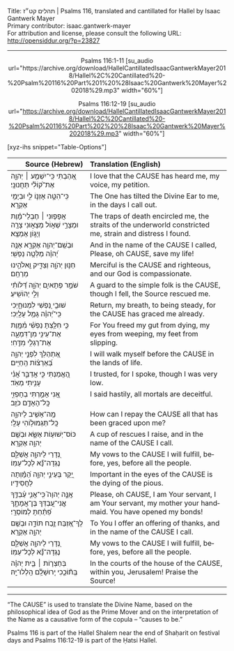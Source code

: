<html>
<head></head>
<body>
Title: תהלים קט״ז | Psalms 116, translated and cantillated for Hallel by Isaac Gantwerk Mayer<br />
Primary contributor: isaac.gantwerk-mayer<br />
For attribution and license, please consult the following URL: <a href="http://opensiddur.org/?p=23827">http://opensiddur.org/?p=23827</a>
<p />
<hr />

<center>
Psalms 116:1-11 [su_audio url="https://archive.org/download/HallelCantillatedIsaacGantwerkMayer2018/Hallel%2C%20Cantillated%20-%20Psalm%20116%20Part%201%20%28Isaac%20Gantwerk%20Mayer%202018%29.mp3" width="60%"]

Psalms 116:12-19 [su_audio url="https://archive.org/download/HallelCantillatedIsaacGantwerkMayer2018/Hallel%2C%20Cantillated%20-%20Psalm%20116%20Part%202%20%28Isaac%20Gantwerk%20Mayer%202018%29.mp3" width="60%"]
</center>

[xyz-ihs snippet="Table-Options"]<table style="margin-left: auto; margin-right: auto;" class="draggable">
<thead><tr><th id="x" style="text-align: right;">Source (Hebrew)</th><th style="text-align: left;">Translation (English)</th></tr></thead>
<tbody>
<tr><td style="vertical-align:top;">
<div class="liturgy" lang="he">
אָ֭הַבְתִּי כִּֽי־יִשְׁמַ֥ע ׀ יְהוָ֑ה 
אֶת־ק֝וֹלִ֗י תַּחֲנוּנָֽי׃
</span></div></td>
 
<td style="vertical-align:top;">
<div class="english" lang="en">
I love that the <span style="text-transform: uppercase;">Cause</span> has heard me,
my voice, my petition.
</div></td></tr>


<tr><td style="vertical-align:top;">
<div class="liturgy" lang="he">
כִּֽי־הִטָּ֣ה אָזְנ֣וֹ לִ֑י 
וּבְיָמַ֥י אֶקְרָֽא׃
</span></div></td>
 
<td style="vertical-align:top;">
<div class="english" lang="en">
The One has tilted the Divine Ear to me,
in the days I call out.
</div></td></tr>


<tr><td style="vertical-align:top;">
<div class="liturgy" lang="he">
אֲפָפ֤וּנִי ׀ חֶבְלֵי־מָ֗וֶת 
וּמְצָרֵ֣י שְׁא֣וֹל מְצָא֑וּנִי 
צָרָ֖ה וְיָג֣וֹן אֶמְצָֽא׃
</span></div></td>
 
<td style="vertical-align:top;">
<div class="english" lang="en">
The traps of death encircled me,
the straits of the underworld constricted me,
strain and distress I found.
</div></td></tr>


<tr><td style="vertical-align:top;">
<div class="liturgy" lang="he">
וּבְשֵֽׁם־יְהוָ֥ה אֶקְרָ֑א 
אָנָּ֥ה יְ֝הוָ֗ה מַלְּטָ֥ה נַפְשִֽׁי׃
</span></div></td>
 
<td style="vertical-align:top;">
<div class="english" lang="en">
And in the name of the <span style="text-transform: uppercase;">Cause</span> I called,
Please, oh <span style="text-transform: uppercase;">Cause</span>, save my life!
</div></td></tr>


<tr><td style="vertical-align:top;">
<div class="liturgy" lang="he">
חַנּ֣וּן יְהֹוָ֣ה וְצַדִּ֑יק 
וֵ֖אלֹהֵ֣ינוּ מְרַחֵֽם׃
</span></div></td>
 
<td style="vertical-align:top;">
<div class="english" lang="en">
Merciful is the <span style="text-transform: uppercase;">Cause</span> and righteous,
and our God is compassionate.
</div></td></tr>


<tr><td style="vertical-align:top;">
<div class="liturgy" lang="he">
שֹׁמֵ֣ר פְּתָאיִ֣ם יְהֹוָ֑ה 
דַּ֝לּוֹתִ֗י וְלִ֣י יְהוֹשִֽׁיעַ׃
</span></div></td>
 
<td style="vertical-align:top;">
<div class="english" lang="en">
A guard to the simple folk is the <span style="text-transform: uppercase;">Cause</span>, 
though I fell, the Source rescued me.
</div></td></tr>


<tr><td style="vertical-align:top;">
<div class="liturgy" lang="he">
שׁוּבִ֣י נַ֭פְשִׁי לִמְנוּחָ֑יְכִי 
כִּֽי־יְ֝הוָ֗ה גָּמַ֥ל עָלָֽיְכִי׃
</span></div></td>
 
<td style="vertical-align:top;">
<div class="english" lang="en">
Return, my breath, to being steady,
for the <span style="text-transform: uppercase;">Cause</span> has graced me already.
</div></td></tr>


<tr><td style="vertical-align:top;">
<div class="liturgy" lang="he">
כִּ֤י חִלַּ֥צְתָּ נַפְשִׁ֗י מִ֫מָּ֥וֶת 
אֶת־עֵינִ֥י מִן־דִּמְעָ֑ה 
אֶת־רַגְלִ֥י מִדֶּֽחִי׃
</span></div></td>
 
<td style="vertical-align:top;">
<div class="english" lang="en">
For You freed my gut from dying,
my eyes from weeping,
my feet from slipping.
</div></td></tr>


<tr><td style="vertical-align:top;">
<div class="liturgy" lang="he">
אֶ֭תְהַלֵּךְ לִפְנֵ֣י יְהוָ֑ה 
בְּ֝אַרְצ֗וֹת הַֽחַיִּֽים׃
</span></div></td>
 
<td style="vertical-align:top;">
<div class="english" lang="en">
I will walk myself before the <span style="text-transform: uppercase;">Cause</span>
in the lands of life.
</div></td></tr>


<tr><td style="vertical-align:top;">
<div class="liturgy" lang="he">
הֶ֭אֱמַנְתִּי כִּ֣י אֲדַבֵּ֑ר 
אֲ֝נִ֗י עָנִ֥יתִי מְאֹֽד׃
</span></div></td>
 
<td style="vertical-align:top;">
<div class="english" lang="en">
I trusted, for I spoke,
though I was very low.
</div></td></tr>


<tr><td style="vertical-align:top;">
<div class="liturgy" lang="he">
אֲ֭נִי אָמַ֣רְתִּי בְחָפְזִ֑י 
כָּֽל־הָאָדָ֥ם כֹּזֵֽב׃
</span></div></td>
 
<td style="vertical-align:top;">
<div class="english" lang="en">
I said hastily,
all mortals are deceitful.
</div></td></tr>


<tr><td style="vertical-align:top;">
<div class="liturgy" lang="he">
מָֽה־אָשִׁ֥יב לַיהוָ֑ה 
כָּֽל־תַּגְמוּל֥וֹהִי עָלָֽי׃
</span></div></td>
 
<td style="vertical-align:top;">
<div class="english" lang="en">
How can I repay the <span style="text-transform: uppercase;">Cause</span>
all that has been graced upon me?
</div></td></tr>


<tr><td style="vertical-align:top;">
<div class="liturgy" lang="he">
כּוֹס־יְשׁוּע֥וֹת אֶשָּׂ֑א 
וּבְשֵׁ֖ם יְהוָ֣ה אֶקְרָֽא׃
</span></div></td>
 
<td style="vertical-align:top;">
<div class="english" lang="en">
A cup of rescues I raise,
and in the name of the <span style="text-transform: uppercase;">Cause</span> I call.
</div></td></tr>


<tr><td style="vertical-align:top;">
<div class="liturgy" lang="he">
נְ֭דָרַי לַיהוָ֣ה אֲשַׁלֵּ֑ם 
נֶגְדָה־נָּ֝֗א לְכָל־עַמּֽוֹ׃
</span></div></td>
 
<td style="vertical-align:top;">
<div class="english" lang="en">
My vows to the <span style="text-transform: uppercase;">Cause</span> I will fulfill,
before, yes, before all the people.
</div></td></tr>


<tr><td style="vertical-align:top;">
<div class="liturgy" lang="he">
יָ֭קָר בְּעֵינֵ֣י יְהוָ֑ה 
הַ֝מָּ֗וְתָה לַחֲסִידָֽיו׃
</span></div></td>
 
<td style="vertical-align:top;">
<div class="english" lang="en">
Important in the eyes of the <span style="text-transform: uppercase;">Cause</span>
is the dying of the pious.
</div></td></tr>


<tr><td style="vertical-align:top;">
<div class="liturgy" lang="he">
אָֽנָּ֣ה יְהוָה֮ כִּֽי־אֲנִ֪י עַ֫בְדֶּ֥ךָ 
אֲ&#x200d;ֽנִי־עַ֭בְדְּךָ בֶּן־אֲמָתֶ֑ךָ 
פִּ֝תַּ֗חְתָּ לְמוֹסֵרָֽי׃
</span></div></td>
 
<td style="vertical-align:top;">
<div class="english" lang="en">
Please, oh <span style="text-transform: uppercase;">Cause</span>, I am Your servant,
I am Your servant, my mother your handmaid.
You have opened my bonds!
</div></td></tr>


<tr><td style="vertical-align:top;">
<div class="liturgy" lang="he">
לְֽךָ־אֶ֭זְבַּח זֶ֣בַח תּוֹדָ֑ה 
וּבְשֵׁ֖ם יְהוָ֣ה אֶקְרָֽא׃
</span></div></td>
 
<td style="vertical-align:top;">
<div class="english" lang="en">
To You I offer an offering of thanks,
and in the name of the <span style="text-transform: uppercase;">Cause</span> I call.
</div></td></tr>


<tr><td style="vertical-align:top;">
<div class="liturgy" lang="he">
נְ֭דָרַי לַיהוָ֣ה אֲשַׁלֵּ֑ם 
נֶגְדָה־נָּ֝֗א לְכָל־עַמּֽוֹ׃
</span></div></td>
 
<td style="vertical-align:top;">
<div class="english" lang="en">
My vows to the <span style="text-transform: uppercase;">Cause</span> I will fulfill,
before, yes, before all the people.
</div></td></tr>


<tr><td style="vertical-align:top;">
<div class="liturgy" lang="he">
בְּחַצְר֤וֹת ׀ בֵּ֤ית יְהוָ֗ה 
בְּֽת֘וֹכֵ֤כִי יְֽרוּשָׁלִָ֗ם 
הַֽלְלוּ־יָֽהּ׃
</span></div></td>
 
<td style="vertical-align:top;">
<div class="english" lang="en">
In the courts of the house of the <span style="text-transform: uppercase;">Cause</span>, 
within you, Jerusalem!
Praise the Source!
</div></td></tr>
</tbody></table>

<hr />

“The <span style="text-transform: uppercase;">Cause</span>” is used to translate the Divine Name, based on the philosophical idea of God as the Prime Mover and on the interpretation of the Name as a causative form of the copula – “causes to be.”

Psalms 116 is part of the Hallel Shalem near the end of Shaḥarit on festival days and Psalms 116:12-19 is part of the Ḥatsi Hallel.
</body>
</html>
